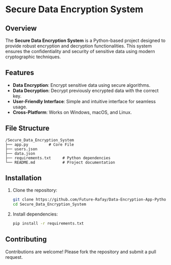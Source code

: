 # Secure Data Encryption System

## Overview

The **Secure Data Encryption System** is a Python-based project designed to provide robust encryption and decryption functionalities. This system ensures the confidentiality and security of sensitive data using modern cryptographic techniques.

## Features

- **Data Encryption**: Encrypt sensitive data using secure algorithms.
- **Data Decryption**: Decrypt previously encrypted data with the correct key.
- **User-Friendly Interface**: Simple and intuitive interface for seamless usage.
- **Cross-Platform**: Works on Windows, macOS, and Linux.

## File Structure

```
/Secure_Data_Encryption_System
├── app.py         # Core File
├── users.json
├── data.json
├── requirements.txt     # Python dependencies
└── README.md            # Project documentation
```

## Installation

1. Clone the repository:
   ```bash
   git clone https://github.com/Future-Rafay/Data-Encryption-App-Python_Streamlit
   cd Secure_Data_Encryption_System
   ```
2. Install dependencies:
   ```bash
   pip install -r requirements.txt
   ```

## Contributing

Contributions are welcome! Please fork the repository and submit a pull request.
